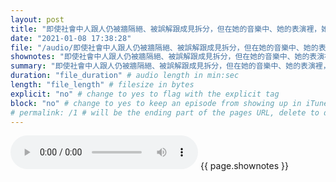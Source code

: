 ```yaml
---
layout: post
title: "即使社會中人跟人仍被牆隔絕、被誤解跟成見拆分，但在她的音樂中、她的表演裡，她要人是平等的，是可以做自己的。" # quotes allow forbidden characters like the colon
date: "2021-01-08 17:38:28"
file: "/audio/即使社會中人跟人仍被牆隔絕、被誤解跟成見拆分，但在她的音樂中、她的表演裡，她要人是平等的，是可以做自己的。.mp3"
shownotes: "即使社會中人跟人仍被牆隔絕、被誤解跟成見拆分，但在她的音樂中、她的表演裡，她要人是平等的，是可以做自己的。"
summary: "即使社會中人跟人仍被牆隔絕、被誤解跟成見拆分，但在她的音樂中、她的表演裡，她要人是平等的，是可以做自己的。"
duration: "file_duration" # audio length in min:sec
length: "file_length" # filesize in bytes
explicit: "no" # change to yes to flag with the explicit tag
block: "no" # change to yes to keep an episode from showing up in iTunes
# permalink: /1 # will be the ending part of the pages URL, delete to default to the title
---
```


<audio controls>
<source src="{{site.url}}{{site.baseurl}}{{ page.file }}" type="audio/x-mp3">
Your browser does not support the audio element.
</audio>
{{ page.shownotes }}
